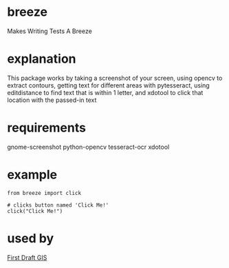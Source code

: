 # breeze
Makes Writing Tests A Breeze

# explanation
This package works by taking a screenshot of your screen, using opencv to extract contours, getting text for different areas with pytesseract, using editdistance to find text that is within 1 letter, and xdotool to click that location with the passed-in text


# requirements
gnome-screenshot
python-opencv
tesseract-ocr
xdotool

# example
```
from breeze import click

# clicks button named 'Click Me!'
click("Click Me!")
```

# used by
[First Draft GIS](http://firstdraftgis.com)
